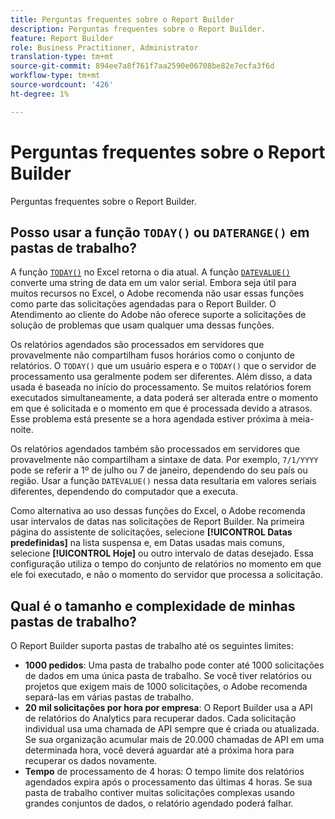 ```yaml
---
title: Perguntas frequentes sobre o Report Builder
description: Perguntas frequentes sobre o Report Builder.
feature: Report Builder
role: Business Practitioner, Administrator
translation-type: tm+mt
source-git-commit: 894ee7a8f761f7aa2590e06708be82e7ecfa3f6d
workflow-type: tm+mt
source-wordcount: '426'
ht-degree: 1%

---
```



# Perguntas frequentes sobre o Report Builder

Perguntas frequentes sobre o Report Builder.

## Posso usar a função `TODAY()` ou `DATERANGE()` em pastas de trabalho?

A função [`TODAY()`](https://support.microsoft.com/en-us/office/today-function-5eb3078d-a82c-4736-8930-2f51a028fdd9) no Excel retorna o dia atual. A função [`DATEVALUE()`](https://support.microsoft.com/en-us/office/datevalue-function-df8b07d4-7761-4a93-bc33-b7471bbff252) converte uma string de data em um valor serial. Embora seja útil para muitos recursos no Excel, o Adobe recomenda não usar essas funções como parte das solicitações agendadas para o Report Builder. O Atendimento ao cliente do Adobe não oferece suporte a solicitações de solução de problemas que usam qualquer uma dessas funções.

Os relatórios agendados são processados em servidores que provavelmente não compartilham fusos horários como o conjunto de relatórios. O `TODAY()` que um usuário espera e o `TODAY()` que o servidor de processamento usa geralmente podem ser diferentes. Além disso, a data usada é baseada no início do processamento. Se muitos relatórios forem executados simultaneamente, a data poderá ser alterada entre o momento em que é solicitada e o momento em que é processada devido a atrasos. Esse problema está presente se a hora agendada estiver próxima à meia-noite.

Os relatórios agendados também são processados em servidores que provavelmente não compartilham a sintaxe de data. Por exemplo, `7/1/YYYY` pode se referir a 1º de julho ou 7 de janeiro, dependendo do seu país ou região. Usar a função `DATEVALUE()` nessa data resultaria em valores seriais diferentes, dependendo do computador que a executa.

Como alternativa ao uso dessas funções do Excel, o Adobe recomenda usar intervalos de datas nas solicitações de Report Builder. Na primeira página do assistente de solicitações, selecione **[!UICONTROL Datas predefinidas]** na lista suspensa e, em Datas usadas mais comuns, selecione **[!UICONTROL Hoje]** ou outro intervalo de datas desejado. Essa configuração utiliza o tempo do conjunto de relatórios no momento em que ele foi executado, e não o momento do servidor que processa a solicitação.

## Qual é o tamanho e complexidade de minhas pastas de trabalho?

O Report Builder suporta pastas de trabalho até os seguintes limites:

* **1000 pedidos**: Uma pasta de trabalho pode conter até 1000 solicitações de dados em uma única pasta de trabalho. Se você tiver relatórios ou projetos que exigem mais de 1000 solicitações, o Adobe recomenda separá-las em várias pastas de trabalho.
* **20 mil solicitações por hora por empresa**: O Report Builder usa a API de relatórios do Analytics para recuperar dados. Cada solicitação individual usa uma chamada de API sempre que é criada ou atualizada. Se sua organização acumular mais de 20.000 chamadas de API em uma determinada hora, você deverá aguardar até a próxima hora para recuperar os dados novamente.
* **Tempo** de processamento de 4 horas: O tempo limite dos relatórios agendados expira após o processamento das últimas 4 horas. Se sua pasta de trabalho contiver muitas solicitações complexas usando grandes conjuntos de dados, o relatório agendado poderá falhar.
